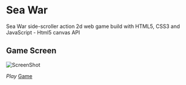 # Sea War

Sea War side-scroller action 2d web game build with HTML5, CSS3 and JavaScript - Html5 canvas API

## Game Screen

![ScreenShot](./assets/screen.png)

_Play_ [Game](https://seawar.netlify.app)
